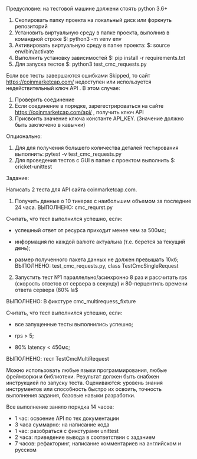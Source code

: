 Предусловие: на тестовой машине должени стоять python 3.6+

1. Скопировать папку проекта на локальный диск или форкнуть репозиторий
2. Установить виртуальную среду в папке проекта, выполнив в командной строке $: python3 -m venv env
2. Активировать виртуальную среду в папке проекта: $: source env/bin/activate
3. Выполнить установку зависимостей $: pip install -r requirements.txt
4. Для запуска тестов $: python3 test_cmc_requests.py

Если все тесты завершаются ошибками Skipped, то сайт https://coinmarketcap.com/ недоступен или  используется
недействительный ключ API .
В этом случае:
1. Проверить соединение
2. Если соединение в порядке, зарегестрироваться на сайте https://coinmarketcap.com/api/ , получить ключ API
3. Присвоить значение ключа константе API_KEY. (Значение должно быть заключено в кавычки)

Опционально:
1. Для для получения большего количества деталей тестирования выполнить: pytest -v test_cmc_requests.py
2. Для проведения тестов с GUI в папке с проектом выполнить $: cricket-unittest



Задание:

Написать 2 теста для API сайта coinmarketcap.com.

1. Получить данные о 10 тикерах с наибольшим объемом за последние 24 часа.
ВЫПОЛНЕНО: cmc_requrst.py

Считать, что тест выполнился успешно, если:

* успешный ответ от ресурса приходит менее чем за 500мс;

* информация по каждой валюте актуальна (т.е. берется за текущий день);

* размер полученного пакета данных не должен превышать 10кб;
ВЫПОЛНЕНО: test_cmc_requests.py, class TestCmcSingleRequest


2. Запустить тест №1 параллельно/асинхронно 8 раз и рассчитать rps (скорость ответов от сервера в секунду) и 80-перцентиль времени ответа сервера (80% la$

ВЫПОЛНЕНО: В фикстуре cmc_multirequess_fixture

Считать, что тест выполнился успешно, если:

* все запущенные тесты выполнились успешно;

* rps > 5;

* 80% latency < 450мс;

ВЫПОЛНЕНО: тест TestCmcMultiRequest

Можно использовать любые языки программирования, любые фреймворки и библиотеки.
Результат должен быть снабжен инструкцией по запуску теста.
Оцениваются: уровень знания инструментов или способность быстро их освоить, точность выполнения задания, базовые навыки
разработки.

Все выполнение заняло порядка 14 часов:
 - 1 час: освоение API по тех документации
 - 3 часа суммарно: на написание кода
 - 1 час: разобраться c фикстурами unittest
 - 2 часа: приведение вывода в соответствии с заданием
 - 7 часов: рефакторинг, написание комментариев на английском и русском
